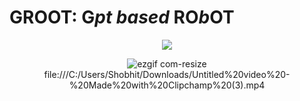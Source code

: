  # GROOT: G***pt based*** RO***b***OT
<p align="center"><img src ="https://hips.hearstapps.com/digitalspyuk.cdnds.net/17/11/1489667130-baby-groot-switches-guardians-of-the-galaxy-vol-2.jpg?crop=1xw:0.9907952871870398xh;center,top&resize=400:*"></p>
<div align="center">
 
![ezgif com-resize](https://github.com/ShobhitManiar/GROOT-Gpt-based-Robot/assets/135530208/1dc5a839-1967-4d57-a93b-b19674371496)
file:///C:/Users/Shobhit/Downloads/Untitled%20video%20-%20Made%20with%20Clipchamp%20(3).mp4
</div>
